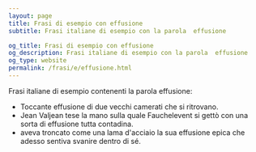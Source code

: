 ```yaml
---
layout: page
title: Frasi di esempio con effusione 
subtitle: Frasi italiane di esempio con la parola  effusione

og_title: Frasi di esempio con effusione 
og_description: Frasi italiane di esempio con la parola  effusione
og_type: website
permalink: /frasi/e/effusione.html
---
```


Frasi italiane di esempio contenenti la parola effusione:


- Toccante effusione di due vecchi camerati che si ritrovano.
- Jean Valjean tese la mano sulla quale Fauchelevent si gettò con una sorta di effusione tutta contadina.
- aveva troncato come una lama d'acciaio la sua effusione epica che adesso sentiva svanire dentro di sé.
